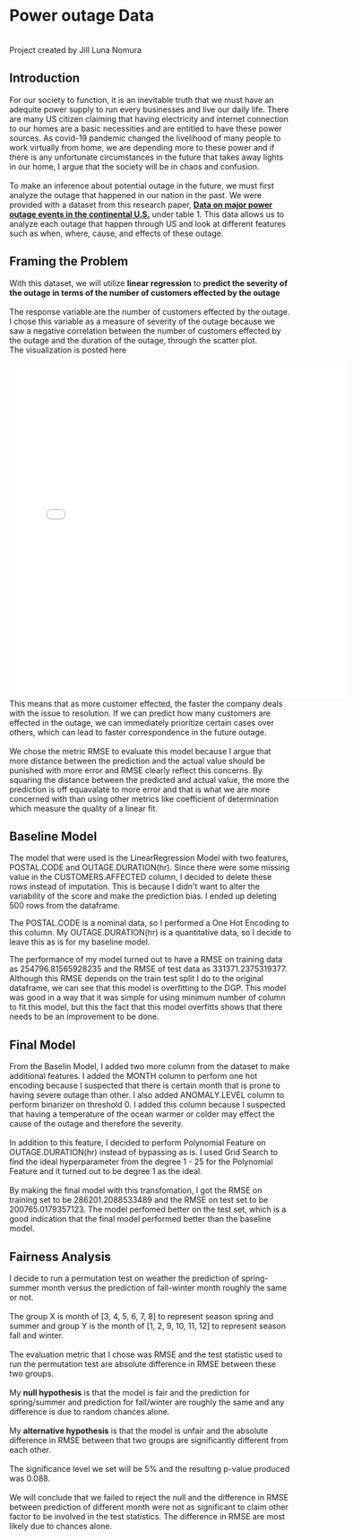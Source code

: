 # Power outage Data
<br>
Project created by Jill Luna Nomura

## Introduction
For our society to function, it is an inevitable truth that we must have an adequite power supply to run every businesses and live our daily life. There are many US citizen claiming that having electricity and internet connection to our homes are a basic necessities and are entitled to have these power sources. As covid-19 pandemic changed the livelihood of many people to work virtually from home, we are depending more to these power and if there is any unfortunate circumstances in the future that takes away lights in our home, I argue that the society will be in chaos and confusion. 
<br>
<br>
To make an inference about potential outage in the future, we must first analyze the outage that happened in our nation in the past. We were provided with a dataset from this research paper, **[Data on major power outage events in the continental U.S.](https://www.sciencedirect.com/science/article/pii/S2352340918307182)** under table 1. This data allows us to analyze each outage that happen through US and look at different features such as when, where, cause, and effects of these outage. 

## Framing the Problem

With this dataset, we will utilize **linear regression** to **predict the severity of the outage in terms of the number of customers effected by the outage**
<br>
<br>
The response variable are the number of customers effected by the outage. I chose this variable as a measure of severity of the outage because we saw a negative correlation between the number of customers effected by the outage and the duration of the outage, through the scatter plot. 
<br>
The visualization is posted here
<iframe src="assets/duration_effected_customer.html" width=600 height=600 frameBorder=0></iframe>
<br>
This means that as more customer effected, the faster the company deals with the issue to resolution. If we can predict how many customers are effected in the outage, we can immediately prioritize certain cases over others, which can lead to faster correspondence in the future outage. 
<br>
<br>
We chose the metric RMSE to evaluate this model because I argue that more distance between the prediction and the actual value should be punished with more error and RMSE clearly reflect this concerns. By squaring the distance between the predicted and actual value, the more the prediction is off equavalate to more error and that is what we are more concerned with than using other metrics like coefficient of determination which measure the quality of a linear fit.

## Baseline Model
The model that were used is the LinearRegression Model with two features, POSTAL.CODE and OUTAGE.DURATION(hr).
Since there were some missing value in the CUSTOMERS.AFFECTED column, I decided to delete these rows instead of imputation. This is because I didn't want to alter the variability of the score and make the prediction bias. I ended up deleting 500 rows from the dataframe. 

The POSTAL.CODE is a nominal data, so I performed a One Hot Encoding to this column. My OUTAGE.DURATION(hr) is a quantitative data, so I decide to leave this as is for my baseline model. 

The performance of my model turned out to have a RMSE on training data as 254796.81565928235 and the RMSE of test data as 331371.2375319377. Although this RMSE depends on the train test split I do to the original dataframe, we can see that this model is overfitting to the DGP. This model was good in a way that it was simple for using minimum number of column to fit this model, but this the fact that this model overfitts shows that there needs to be an improvement to be done. 

## Final Model
From the Baselin Model, I added two more column from the dataset to make additional features. I added the MONTH column to perform one hot encoding because I suspected that there is certain month that is prone to having severe outage than other. I also added ANOMALY.LEVEL column to perform binarizer on threshold 0. I added this column because I suspected that having a temperature of the ocean warmer or colder may effect the cause of the outage and therefore the severity. 
<br>
<br>
In addition to this feature, I decided to perform Polynomial Feature on OUTAGE.DURATION(hr) instead of bypassing as is. I used Grid Search to find the ideal hyperparameter from the degree 1 - 25 for the Polynomial Feature and it turned out to be degree 1 as the ideal.
<br>
<br>
By making the final model with this transfomation, I got the RMSE on training set to be 286201.2088533489 and the RMSE on test set to be 200765.0179357123. The model perfomed better on the test set, which is a good indication that the final model performed better than the baseline model. 

## Fairness Analysis
I decide to run a permutation test on weather the prediction of spring-summer month versus the prediction of fall-winter month roughly the same or not. 
<br>
<br>
The group X is month of [3, 4, 5, 6, 7, 8] to represent season spring and summer and group Y is the month of [1, 2, 9, 10, 11, 12] to represent season fall and winter.
<br>
<br>
The evaluation metric that I chose was RMSE and the test statistic used to run the permutation test are absolute difference in RMSE between these two groups. 
<br>
<br>
My **null hypothesis** is that the model is fair and the prediction for spring/summer and prediction for fall/winter are roughly the same and any difference is due to random chances alone. 
<br>
<br>
My **alternative hypothesis** is that the model is unfair and the absolute difference in RMSE between that two groups are significantly different from each other. 
<br>
<br>
The significance level we set will be 5% and the resulting p-value produced was 0.088. 
<br>
<br>
We will conclude that we failed to reject the null and the difference in RMSE between prediction of different month were not as significant to claim other factor to be involved in the test statistics. The difference in RMSE are most likely due to chances alone. 

